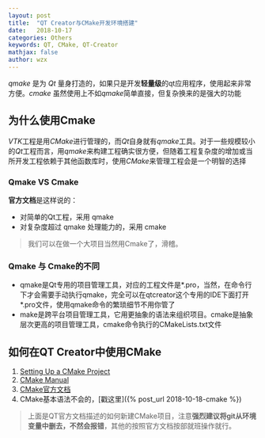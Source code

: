 ```yaml
---
layout: post
title:  "QT Creator与CMake开发环境搭建"
date:   2018-10-17
categories: Others
keywords: QT, CMake, QT-Creator
mathjax: false
author: wzx
---
```


*qmake* 是为 *Qt* 量身打造的，如果只是开发**轻量级**的qt应用程序，使用起来非常方便。*cmake* 虽然使用上不如*qmake*简单直接，但复杂换来的是强大的功能





## 为什么使用Cmake
*VTK*工程是用*CMake*进行管理的，而*Qt*自身就有*qmake*工具。对于一些规模较小的*Qt*工程而言，用*qmake*来构建工程确实很方便，但随着工程复杂度的增加或当所开发工程依赖于其他函数库时，使用*CMake*来管理工程会是一个明智的选择

### Qmake VS Cmake
**官方文档**是这样说的：
* 对简单的Qt工程，采用 qmake
* 对复杂度超过 qmake 处理能力的，采用 cmake
> 我们可以在做一个大项目当然用Cmake了，滑稽。

### Qmake 与 Cmake的不同
* qmake是Qt专用的项目管理工具，对应的工程文件是\*.pro，当然，在命令行下才会需要手动执行qmake，完全可以在qtcreator这个专用的IDE下面打开\*.pro文件，使用qmake命令的繁琐细节不用你管了
* make是跨平台项目管理工具，它用更抽象的语法来组织项目。cmake是抽象层次更高的项目管理工具，cmake命令执行的CMakeLists.txt文件

## 如何在QT Creator中使用CMake
1. [Setting Up a CMake Project](https://doc-snapshots.qt.io/qtcreator-4.0/creator-project-cmake.html)
2. [CMake Manual](http://doc.qt.io/qt-5/cmake-manual.html)
3. [CMake官方文档](https://cmake.org/cmake/help/v3.12/)
4. CMake基本语法不会的，[戳这里]({% post_url 2018-10-18-cmake %})
> 上面是QT官方文档描述的如何新建CMake项目，注意**强烈建议将git从环境变量中删去，不然会报错**，其他的按照官方文档按部就班操作就行。
